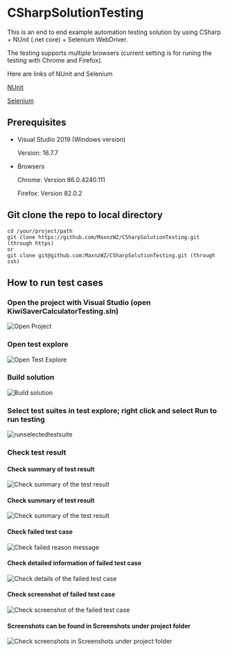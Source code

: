 # CSharpSolutionTesting
This is an end to end example automation testing solution by using CSharp + NUnit (.net core) + Selenium WebDriver. 

The testing supports multiple browsers (current setting is for runing the testing with Chrome and Firefox).

Here are links of NUnit and Selenium

[NUnit](https://nunit.org/)

[Selenium](https://www.selenium.dev/documentation/en/)


## Prerequisites
+ Visual Studio 2019 (Windows version)
  
  Version: 16.7.7

+ Browsers 
  
  Chrome: Version 86.0.4240.111 

  Firefox: Version 82.0.2 

## Git clone the repo to local directory
```
cd /your/project/path
git clone https://github.com/MaxnzWZ/CSharpSolutionTesting.git (through https)
or
git clone git@github.com:MaxnzWZ/CSharpSolutionTesting.git (through ssh) 
``` 
## How to run test cases
### Open the project with Visual Studio (open KiwiSaverCalculatorTesting.sln)
![Open Project](images/openproject.JPG)

### Open test explore
![Open Test Explore](images/opentestexplore.JPG)

### Build solution
![Build solution](images/buildSolution.JPG)

### Select test suites in test explore; right click and select Run to run testing
![runselectedtestsuite](images/selecttestsuitetorun.JPG)

### Check test result
#### Check summary of test result
![Check summary of the test result](images/testresultsummary.JPG)

#### Check summary of test result
![Check summary of the test result](images/testresultsummary.JPG)

#### Check failed test case
![Check failed reason message](images/checkerrormessage.JPG)

#### Check detailed information of failed test case
![Check details of the failed test case](images/checkfailuredetails.JPG)

#### Check screenshot of failed test case
![Check screenshot of the failed test case](images/checkscreenshot.JPG)

#### Screenshots can be found in Screenshots under project folder
![Check screenshots in Screenshots under project folder](images/outputscreenshots.JPG)